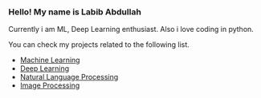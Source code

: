 <h3>Hello! My name is Labib Abdullah</h3>
<p>Currently i am ML, Deep Learning enthusiast. Also i love coding in python.</p>
<p>You can check my projects related to the following list.</p>

<ul>
	<li><a href="#">Machine Learning</a></li>
	<li><a href="#">Deep Learning</a></li>
	<li><a href="#">Natural Language Processing</a></li>
	<li><a href="#">Image Processing</a></li>
</ul>

